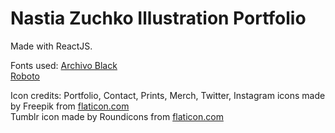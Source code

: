 # Nastia Zuchko Illustration Portfolio

Made with ReactJS.

Fonts used:
[Archivo Black](https://fonts.google.com/specimen/Archivo+Black)</br>
[Roboto](https://fonts.google.com/specimen/Roboto?query=roboto)

Icon credits:
Portfolio, Contact, Prints, Merch, Twitter, Instagram icons made by Freepik from [flaticon.com](www.flaticon.com)<br/>
Tumblr icon made by Roundicons from [flaticon.com](www.flaticon.com)
